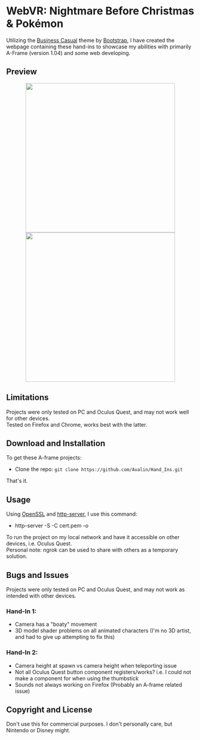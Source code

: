 # WebVR: Nightmare Before Christmas & Pokémon

Utilizing the [Business Casual](https://startbootstrap.com/theme/business-casual/) theme by [Bootstrap](https://getbootstrap.com/), I have created the webpage containing these hand-ins to showcase my abilities with primarily A-Frame (version 1.04) and some web developing.

## Preview
<p align="center">
  <img width="400" height="400" src="Hand-In-1.gif">
  <img width="400" height="400" src="Hand-In-2.gif">
</p>

## Limitations
Projects were only tested on PC and Oculus Quest, and may not work well for other devices. <br/>
Tested on Firefox and Chrome, works best with the latter.

## Download and Installation
To get these A-frame projects:

* Clone the repo: `git clone https://github.com/Avalin/Hand_Ins.git`

That's it.

## Usage
Using [OpenSSL](https://github.com/openssl/openssl) and [http-server](https://github.com/http-party/http-server), I use this command:

* http-server -S -C cert.pem -o

To run the project on my local network and have it accessible on other devices, i.e. Oculus Quest. <br/>
Personal note: ngrok can be used to share with others as a temporary solution.

## Bugs and Issues
Projects were only tested on PC and Oculus Quest, and may not work as intended with other devices.

### Hand-In 1:
- Camera has a "boaty" movement
- 3D model shader problems on all animated characters (I'm no 3D artist, and had to give up attempting to fix this)

### Hand-In 2: 
- Camera height at spawn vs camera height when teleporting issue
- Not all Oculus Quest button component registers/works? i.e. I could not make a component for when using the thumbstick
- Sounds not always working on Firefox (Probably an A-frame related issue)

## Copyright and License

Don't use this for commercial purposes. I don't personally care, but Nintendo or Disney might.
